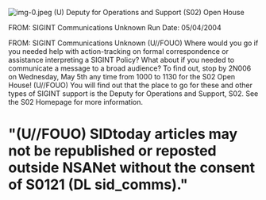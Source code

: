 ![img-0.jpeg](img-0.jpeg)
(U) Deputy for Operations and Support (S02) Open House

FROM: SIGINT Communications
Unknown
Run Date: 05/04/2004

FROM: SIGINT Communications
Unknown
(U//FOUO) Where would you go if you needed help with action-tracking on formal correspondence or assistance interpreting a SIGINT Policy? What about if you needed to communicate a message to a broad audience? To find out, stop by 2N006 on Wednesday, May 5th any time from 1000 to 1130 for the S02 Open House!
(U//FOUO) You will find out that the place to go for these and other types of SIGINT support is the Deputy for Operations and Support, S02. See the S02 Homepage for more information.

# "(U//FOUO) SIDtoday articles may not be republished or reposted outside NSANet without the consent of S0121 (DL sid_comms)."
